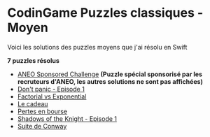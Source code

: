 # CodinGame Puzzles classiques - Moyen

Voici les solutions des puzzles moyens que j'ai résolu en Swift

 **7 puzzles résolus**
- [ANEO Sponsored Challenge](https://github.com/Kous92/CodinGame-Swift-FR-/tree/main/Puzzles%20classiques/Moyen/ANEO%20Sponsored%20Challenge) **(Puzzle spécial sponsorisé par les recruteurs d'ANEO, les autres solutions ne sont pas affichées)**
- [Don't panic - Episode 1](https://github.com/Kous92/CodinGame-Swift-FR-/tree/main/Puzzles%20classiques/Moyen/Don't%20panic%20-%20Episode%201)
- [Factorial vs Exponential](https://github.com/Kous92/CodinGame-Swift-FR-/tree/main/Puzzles%20classiques/Moyen/Factorial%20vs%20Exponential)
- [Le cadeau](https://github.com/Kous92/CodinGame-Swift-FR-/tree/main/Puzzles%20classiques/Moyen/Le%20Cadeau)
- [Pertes en bourse](https://github.com/Kous92/CodinGame-Swift-FR-/tree/main/Puzzles%20classiques/Moyen/Pertes%20en%20bourse)
- [Shadows of the Knight - Episode 1](https://github.com/Kous92/CodinGame-Swift-FR-/tree/main/Puzzles%20classiques/Moyen/Shadows%20of%20the%20Knight%20-%20Episode%201)
- [Suite de Conway](https://github.com/Kous92/CodinGame-Swift-FR-/tree/main/Puzzles%20classiques/Moyen/Suite%20de%20Conway)